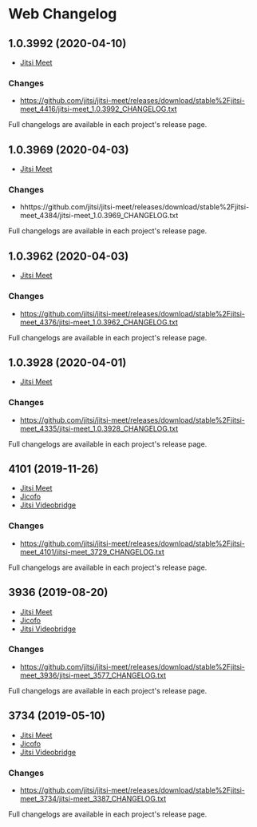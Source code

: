 # Web Changelog

## 1.0.3992 (2020-04-10)

- [Jitsi Meet](https://github.com/jitsi/jitsi-meet/releases/tag/stable%2Fjitsi-meet_4416)

### Changes

- https://github.com/jitsi/jitsi-meet/releases/download/stable%2Fjitsi-meet_4416/jitsi-meet_1.0.3992_CHANGELOG.txt

Full changelogs are available in each project's release page.


## 1.0.3969 (2020-04-03)

- [Jitsi Meet](https://github.com/jitsi/jitsi-meet/releases/tag/stable%2Fjitsi-meet_4384)

### Changes

- hhttps://github.com/jitsi/jitsi-meet/releases/download/stable%2Fjitsi-meet_4384/jitsi-meet_1.0.3969_CHANGELOG.txt

Full changelogs are available in each project's release page.


## 1.0.3962 (2020-04-03)

- [Jitsi Meet](https://github.com/jitsi/jitsi-meet/releases/tag/stable%2Fjitsi-meet_4376)

### Changes

- https://github.com/jitsi/jitsi-meet/releases/download/stable%2Fjitsi-meet_4376/jitsi-meet_1.0.3962_CHANGELOG.txt

Full changelogs are available in each project's release page.


## 1.0.3928 (2020-04-01)

- [Jitsi Meet](https://github.com/jitsi/jitsi-meet/releases/tag/stable%2Fjitsi-meet_4335)

### Changes

- https://github.com/jitsi/jitsi-meet/releases/download/stable%2Fjitsi-meet_4335/jitsi-meet_1.0.3928_CHANGELOG.txt

Full changelogs are available in each project's release page.


## 4101 (2019-11-26)

- [Jitsi Meet](https://github.com/jitsi/jitsi-meet/releases/tag/stable/jitsi-meet_4101)
- [Jicofo](https://github.com/jitsi/jicofo/releases/tag/stable/jitsi-meet_4101)
- [Jitsi Videobridge](https://github.com/jitsi/jitsi-videobridge/releases/tag/stable/jitsi-meet_4101)

### Changes

- https://github.com/jitsi/jitsi-meet/releases/download/stable%2Fjitsi-meet_4101/jitsi-meet_3729_CHANGELOG.txt

Full changelogs are available in each project's release page.

## 3936 (2019-08-20)

- [Jitsi Meet](https://github.com/jitsi/jitsi-meet/releases/tag/stable/jitsi-meet_3936)
- [Jicofo](https://github.com/jitsi/jicofo/releases/tag/stable/jitsi-meet_3936)
- [Jitsi Videobridge](https://github.com/jitsi/jitsi-videobridge/releases/tag/stable/jitsi-meet_3936)

### Changes

- https://github.com/jitsi/jitsi-meet/releases/download/stable%2Fjitsi-meet_3936/jitsi-meet_3577_CHANGELOG.txt

Full changelogs are available in each project's release page.

## 3734 (2019-05-10)

- [Jitsi Meet](https://github.com/jitsi/jitsi-meet/releases/tag/stable/jitsi-meet_3734)
- [Jicofo](https://github.com/jitsi/jicofo/releases/tag/stable/jitsi-meet_3734)
- [Jitsi Videobridge](https://github.com/jitsi/jitsi-videobridge/releases/tag/stable/jitsi-meet_3734)

### Changes

- https://github.com/jitsi/jitsi-meet/releases/download/stable%2Fjitsi-meet_3734/jitsi-meet_3387_CHANGELOG.txt

Full changelogs are available in each project's release page.
